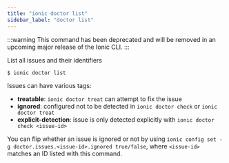```yaml
---
title: "ionic doctor list"
sidebar_label: "doctor list"
---
```



:::warning
This command has been deprecated and will be removed in an upcoming major release of the Ionic CLI.
:::

List all issues and their identifiers

```shell
$ ionic doctor list
```

Issues can have various tags:
- **treatable**: `ionic doctor treat` can attempt to fix the issue
- **ignored**: configured not to be detected in `ionic doctor check` or `ionic doctor treat`
- **explicit-detection**: issue is only detected explicitly with `ionic doctor check <issue-id>`

You can flip whether an issue is ignored or not by using `ionic config set -g doctor.issues.<issue-id>.ignored true/false`, where `<issue-id>` matches an ID listed with this command.